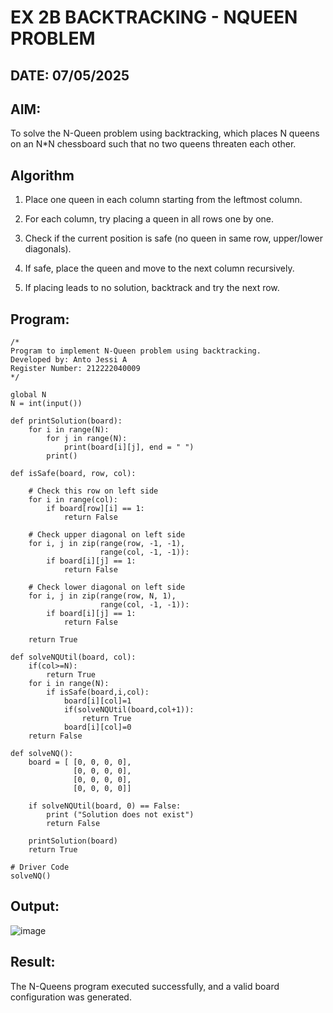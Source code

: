 # EX 2B BACKTRACKING - NQUEEN PROBLEM
## DATE: 07/05/2025
## AIM:
To solve the N-Queen problem using backtracking, which places N queens on an N*N chessboard such that no two queens threaten each other.


## Algorithm
1. Place one queen in each column starting from the leftmost column.

2. For each column, try placing a queen in all rows one by one.

3. Check if the current position is safe (no queen in same row, upper/lower diagonals).

4. If safe, place the queen and move to the next column recursively.

5. If placing leads to no solution, backtrack and try the next row. 
 

## Program:
```
/*
Program to implement N-Queen problem using backtracking.
Developed by: Anto Jessi A
Register Number: 212222040009
*/
```
```
global N
N = int(input())
 
def printSolution(board):
    for i in range(N):
        for j in range(N):
            print(board[i][j], end = " ")
        print()
 
def isSafe(board, row, col):
 
    # Check this row on left side
    for i in range(col):
        if board[row][i] == 1:
            return False
 
    # Check upper diagonal on left side
    for i, j in zip(range(row, -1, -1),
                    range(col, -1, -1)):
        if board[i][j] == 1:
            return False
 
    # Check lower diagonal on left side
    for i, j in zip(range(row, N, 1),
                    range(col, -1, -1)):
        if board[i][j] == 1:
            return False
 
    return True
 
def solveNQUtil(board, col):
    if(col>=N):
        return True
    for i in range(N):
        if isSafe(board,i,col):
            board[i][col]=1
            if(solveNQUtil(board,col+1)):
                return True
            board[i][col]=0
    return False
      
def solveNQ():
    board = [ [0, 0, 0, 0],
              [0, 0, 0, 0],
              [0, 0, 0, 0],
              [0, 0, 0, 0]]
              
    if solveNQUtil(board, 0) == False:
        print ("Solution does not exist")
        return False
 
    printSolution(board)
    return True
 
# Driver Code
solveNQ()
```

## Output:
![image](https://github.com/user-attachments/assets/743e96fb-a87d-459e-9d75-f13c1ed836dd)

## Result:
The N-Queens program executed successfully, and a valid board configuration was generated.
